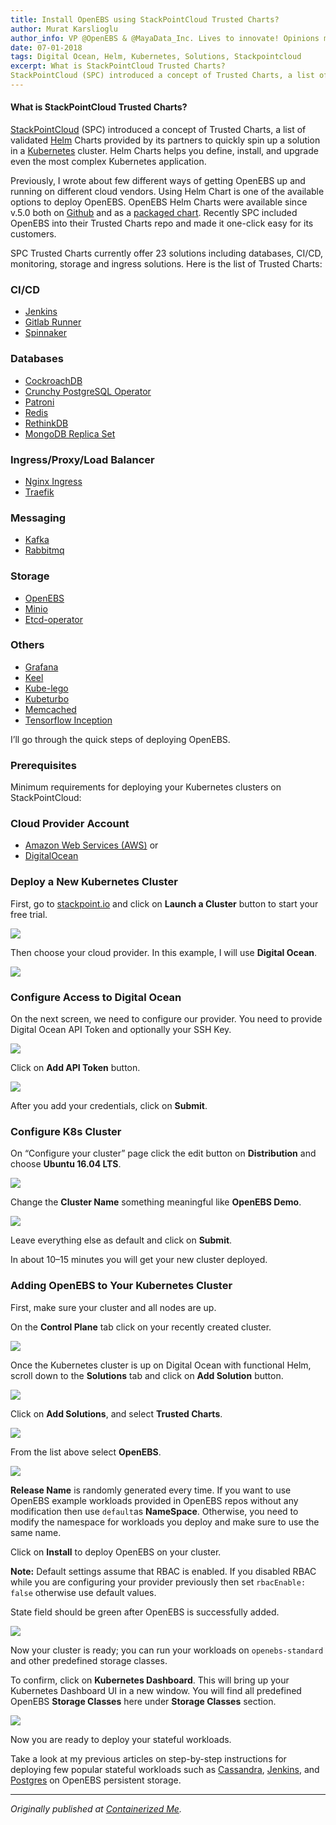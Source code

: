 ```yaml
---
title: Install OpenEBS using StackPointCloud Trusted Charts?
author: Murat Karslioglu
author_info: VP @OpenEBS & @MayaData_Inc. Lives to innovate! Opinions my own!
date: 07-01-2018
tags: Digital Ocean, Helm, Kubernetes, Solutions, Stackpointcloud
excerpt: What is StackPointCloud Trusted Charts?
StackPointCloud (SPC) introduced a concept of Trusted Charts, a list of validated Helm Charts provided by its partners to quickly spin up a solution in a Kubernetes cluster. 
---
```


#### What is StackPointCloud Trusted Charts?

[StackPointCloud](https://stackpoint.io/) (SPC) introduced a concept of Trusted Charts, a list of validated [Helm](https://helm.sh/) Charts provided by its partners to quickly spin up a solution in a [Kubernetes](https://kubernetes.io/) cluster. Helm Charts helps you define, install, and upgrade even the most complex Kubernetes application.

Previously, I wrote about few different ways of getting OpenEBS up and running on different cloud vendors. Using Helm Chart is one of the available options to deploy OpenEBS. OpenEBS Helm Charts were available since v.5.0 both on [Github](https://github.com/openebs/openebs/tree/master/k8s/charts/openebs) and as a [packaged chart](https://openebs.github.io/charts/). Recently SPC included OpenEBS into their Trusted Charts repo and made it one-click easy for its customers.

SPC Trusted Charts currently offer 23 solutions including databases, CI/CD, monitoring, storage and ingress solutions. Here is the list of Trusted Charts:

### CI/CD

- [Jenkins](https://jenkins-ci.org/)
- [Gitlab Runner](https://docs.gitlab.com/runner/)
- [Spinnaker](https://www.spinnaker.io/)

### Databases

- [CockroachDB](https://www.cockroachlabs.com/)
- [Crunchy PostgreSQL Operator](https://github.com/CrunchyData/postgres-operator)
- [Patroni](https://github.com/turbonomic/kubeturbo)
- [Redis](https://redis.io)
- [RethinkDB](https://www.rethinkdb.com/)
- [MongoDB Replica Set](https://docs.mongodb.com/manual/replication/)

### Ingress/Proxy/Load Balancer

- [Nginx Ingress](https://github.com/kubernetes/ingress-nginx)
- [Traefik](https://traefik.io/)

### Messaging

- [Kafka](https://kafka.apache.org/)
- [Rabbitmq](https://www.rabbitmq.com)

### Storage

- [OpenEBS](https://openebs.io/)
- [Minio](https://www.minio.io/)
- [Etcd-operator](https://github.com/kubernetes/charts/tree/master/stable/etcd-operator)

### Others

- [Grafana](https://grafana.com/)
- [Keel](https://keel.sh/)
- [Kube-lego](https://github.com/jetstack/kube-lego)
- [Kubeturbo](https://github.com/turbonomic/kubeturbo)
- [Memcached](https://memcached.org/)
- [Tensorflow Inception](https://github.com/tensorflow/models/tree/master/research/inception)

I’ll go through the quick steps of deploying OpenEBS.

### Prerequisites

Minimum requirements for deploying your Kubernetes clusters on StackPointCloud:

### Cloud Provider Account

- [Amazon Web Services (AWS)](https://aws.amazon.com/) or
- [DigitalOcean](https://www.digitalocean.com)

### Deploy a New Kubernetes Cluster

First, go to [stackpoint.io](https://stackpoint.io/) and click on **Launch a Cluster** button to start your free trial.

![](https://cdn-images-1.medium.com/max/800/0*0cB3ttYmslFZgH1h.png)

Then choose your cloud provider. In this example, I will use **Digital Ocean**.

![](https://cdn-images-1.medium.com/max/800/0*21G24JgfuqlR6snZ.png)

### Configure Access to Digital Ocean

On the next screen, we need to configure our provider. You need to provide Digital Ocean API Token and optionally your SSH Key.

![](https://cdn-images-1.medium.com/max/800/0*wDcMg-_HTjIOFvgb.png)

Click on **Add API Token** button.

![](https://cdn-images-1.medium.com/max/800/0*53wGtQ7eUt18u6pS.png)

After you add your credentials, click on **Submit**.

### Configure K8s Cluster

On “Configure your cluster” page click the edit button on **Distribution** and choose **Ubuntu 16.04 LTS**.

![](https://cdn-images-1.medium.com/max/800/0*NvtnryAA8GNi-fyN.png)

Change the **Cluster Name** something meaningful like **OpenEBS Demo**.

![](https://cdn-images-1.medium.com/max/800/0*LTa6zBooJdTsyqss.png)

Leave everything else as default and click on **Submit**.

In about 10–15 minutes you will get your new cluster deployed.

### Adding OpenEBS to Your Kubernetes Cluster

First, make sure your cluster and all nodes are up.

On the **Control Plane** tab click on your recently created cluster.

![](https://cdn-images-1.medium.com/max/800/0*RHQ9LbyxydjHkJSk.png)

Once the Kubernetes cluster is up on Digital Ocean with functional Helm, scroll down to the **Solutions** tab and click on **Add Solution** button.

![](https://cdn-images-1.medium.com/max/800/0*sH0lzv23vHonV5Zk.png)

Click on **Add Solutions**, and select **Trusted Charts**.

![](https://cdn-images-1.medium.com/max/800/0*V6iP5PzNAzFk4sME.png)

From the list above select **OpenEBS**.

![](https://cdn-images-1.medium.com/max/800/0*CJkPrkJCS9Fp_GXu.png)

**Release Name** is randomly generated every time. If you want to use OpenEBS example workloads provided in OpenEBS repos without any modification then use `default`as **NameSpace**. Otherwise, you need to modify the namespace for workloads you deploy and make sure to use the same name.

Click on **Install** to deploy OpenEBS on your cluster.

**Note:** Default settings assume that RBAC is enabled. If you disabled RBAC while you are configuring your provider previously then set `rbacEnable: false` otherwise use default values.

State field should be green after OpenEBS is successfully added.

![](https://cdn-images-1.medium.com/max/800/0*HzCZp3Z5LbT3Hsrh.png)

Now your cluster is ready; you can run your workloads on `openebs-standard` and other predefined storage classes.

To confirm, click on **Kubernetes Dashboard**. This will bring up your Kubernetes Dashboard UI in a new window. You will find all predefined OpenEBS **Storage Classes** here under **Storage Classes** section.

![](https://cdn-images-1.medium.com/max/800/0*mNU-nhwvNy9UB0W5.png)

Now you are ready to deploy your stateful workloads.

Take a look at my previous articles on step-by-step instructions for deploying few popular stateful workloads such as [Cassandra](http://containerized.me/how-to-deploy-a-cassandra-cluster-ring-on-kubernetes-openebs/), [Jenkins](http://containerized.me/how-to-deploy-jenkins-on-kubernetes-openebs/), and [Postgres](http://containerized.me/how-to-deploy-a-postgresql-cluster-on-kubernetes-openebs/) on OpenEBS persistent storage.

---

_Originally published at _[_Containerized Me_](http://containerized.me/install-openebs-using-stackpointcloud-trusted-charts/)_._

